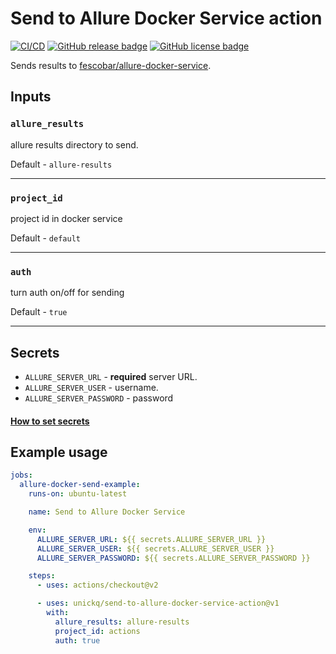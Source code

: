 # Send to Allure Docker Service action

[![CI/CD](https://github.com/unickq/send-to-allure-docker-service-action/actions/workflows/main.yml/badge.svg)](https://github.com/unickq/send-to-allure-docker-service-action/actions/workflows/main.yml)
[![GitHub release badge](https://badgen.net/github/release/unickq/send-to-allure-docker-service-action)](https://github.com/unickq/send-to-allure-docker-service-action/releases/latest)
[![GitHub license badge](https://badgen.net/github/license/unickq/send-to-allure-docker-service-action)](http://www.apache.org/licenses/LICENSE-2.0)

Sends results to [fescobar/allure-docker-service](https://github.com/fescobar/allure-docker-service).

## Inputs

### `allure_results`

allure results directory to send.

Default - `allure-results`

______
### `project_id` 
project id in docker service

Default - `default`
______

### `auth`
turn auth on/off for sending

Default - `true`

______

## Secrets

- `ALLURE_SERVER_URL` - **required** server URL. 
- `ALLURE_SERVER_USER` - username. 
- `ALLURE_SERVER_PASSWORD` - password
#### [How to set secrets](https://docs.github.com/en/actions/security-guides/encrypted-secrets)

## Example usage

```yml
jobs:
  allure-docker-send-example:
    runs-on: ubuntu-latest

    name: Send to Allure Docker Service

    env:
      ALLURE_SERVER_URL: ${{ secrets.ALLURE_SERVER_URL }}
      ALLURE_SERVER_USER: ${{ secrets.ALLURE_SERVER_USER }}
      ALLURE_SERVER_PASSWORD: ${{ secrets.ALLURE_SERVER_PASSWORD }}

    steps:
      - uses: actions/checkout@v2

      - uses: unickq/send-to-allure-docker-service-action@v1
        with:
          allure_results: allure-results
          project_id: actions
          auth: true
```